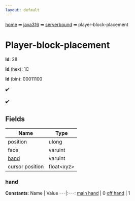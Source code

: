 ```yaml
---
layout: default
---
```


[home](/) ➡ [java316](/protocol/java316) ➡ [serverbound](/protocol/java316/serverbound) ➡ player-block-placement

# Player-block-placement

**Id**: 28

**Id** (hex): 1C

**Id** (bin): 00011100

✔️

✔️

## Fields

Name | Type
---|---
position | ulong
face | varuint
[hand](#hand) | varuint
cursor position | float&lt;xyz&gt;

### hand

**Constants**:
Name | Value
---|:---:
[main hand](hand_main-hand) | 0
[off hand](hand_off-hand) | 1

